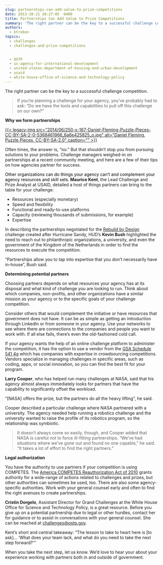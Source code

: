 ```yaml
---
slug: partnerships-can-add-value-to-prize-competitions
date: 2013-10-21 10:27:05 -0400
title: Partnerships Can Add Value to Prize Competitions
summary: 'The right partner can be the key to a successful challenge competition. If you&#8217;re planning a challenge for your agency, you&#8217;ve probably had to ask: &#8220;Do we have the tools and capabilities to pull off this challenge on our own?&#8221; Why we form partnerships Often times, the answer is, &#8220;no.&#8221; But that shouldn&#8217;t stop you from'
authors:
  - ktrebon
topics:
  - challenges
  - challenges-and-prize-competitions
  
  
  - OSTP
  - us-agency-for-international-development
  - united-states-department-of-housing-and-urban-development
  - usaid
  - white-house-office-of-science-and-technology-policy
---
```


The right partner can be the key to a successful challenge competition.

> If you&#8217;re planning a challenge for your agency, you&#8217;ve probably had to ask: &#8220;Do we have the tools and capabilities to pull off this challenge on our own?&#8221;

**Why we form partnerships**

[{{< legacy-img src="2014/06/250-x-167-Daniel-Fleming-Puzzle-Pieces-CC-BY-SA-2-0-5368461966\_6a6e425825\_o.jpg" alt="Daniel Fleming, Puzzle Pieces, CC-BY-SA-2.0" caption="" >}}](https://s3.amazonaws.com/digitalgov/_legacy-img/2014/06/600-x-400-Daniel-Fleming-Puzzle-Pieces-CC-BY-SA-2-0-5368461966_6a6e425825_o.jpg) 

Often times, the answer is, &#8220;no.&#8221; But that shouldn&#8217;t stop you from pursuing solutions to your problems. Challenge managers weighed-in on partnerships at a recent community meeting, and here are a few of their tips on how agencies partner for success.

<span style="color: #000000;">Other organizations can do things your agency can&#8217;t and complement your agency resources and skill sets.<b> </b></span> **Maurice Kent**, the Lead Challenge and Prize Analyst at USAID, detailed a host of things partners can bring to the table for your challenge:

  * Resources (especially monetary)
  * Speed and flexibility
  * Functional and ready-to-use platforms
  * Capacity (reviewing thousands of submissions, for example)
  * Expertise

In describing the partnerships negotiated for the [Rebuild by Design](http://rebuildbydesign.org/) challenge created after Hurricane Sandy, HUD&#8217;s **Kevin Bush** highlighted the need to reach out to philanthropic organizations, a university, and even the government of the Kingdom of the Netherlands in order to find the resources to execute the competition.

&#8220;Partnerships allow you to tap into expertise that you don&#8217;t necessarily have in-house&#8221;, Bush said.

**Determining potential partners**

Choosing partners depends on what resources your agency has at its disposal and what kind of challenge you are looking to run. Think about which companies, non-profits, and other organizations have a similar mission as your agency or to the specific goals of your challenge competition.

Consider others that would complement the initiative or have resources that government does not have. It can be as simple as getting an introduction through LinkedIn or from someone in your agency. Use your networks to see where there are connections to the companies and people you want to work with. If all else fails, there&#8217;s even the old-fashioned cold call.

If your agency wants the help of an online challenge platform to administer the competition, it has the option to use a vendor from the [GSA Schedule 541 4g](http://www.gsaelibrary.gsa.gov/ElibMain/sinDetails.do?scheduleNumber=541&specialItemNumber=541+4G&executeQuery=YES) which has companies with expertise in crowdsourcing competitions. Vendors specialize in managing challenges in specific areas, such as coding, apps, or social innovation, so you can find the best fit for your program.

**Larry Cooper**, who has helped run many challenges at NASA, said that his agency almost always immediately looks for partners that have the capability to significantly offset the workload.

&#8220;[NASA] offers the prize, but the partners do all the heavy lifting&#8221;, he said.

Cooper described a particular challenge where NASA partnered with a university. The agency needed help running a robotics challenge and the university wanted to raise the profile of its robotics program, so the relationship was symbiotic.

> It doesn&#8217;t always come so easily, though, and Cooper added that NASA is careful not to force ill-fitting partnerships. &#8220;We&#8217;ve had situations where we&#8217;ve gone out and found no one capable,&#8221; he said. &#8220;It takes a lot of effort to find the right partners.&#8221;

**Legal authorization**

You have the authority to use partners if your competition is using COMPETES.  The [America COMPETES Reauthorization Act of 2010](http://www.nsf.gov/statistics/about/BILLS-111hr5116enr.pdf) grants authority for a wide-range of actions related to challenges and prizes, but other authorities can sometimes be used, too. There are also some agency-specific authorities. Work with your general counsel early and often to find the right avenues to create partnerships.

**Cristin Dorgelo**, Assistant Director for Grand Challenges at the White House Office for Science and Technology Policy, is a great resource. Before you give up on a potential partnership due to legal or other hurdles, contact her for guidance or to assist in conversations with your general counsel.  She can be reached at challenges@ostp.gov.

Kent&#8217;s short and central takeaway: &#8220;The lesson to take to heart here is [to ask]&#8230; &#8216;What does your team lack, and what do you need to take the next step forward?'&#8221;

When you take the next step, let us know. We&#8217;d love to hear your about your experience working with partners both in and outside of government.
